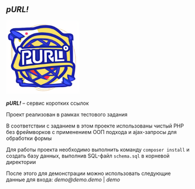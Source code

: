 ## _**pURL!**_

<img alt="purl.png" width="200" src="src/purl.png" />

_**pURL!**_ – сервис коротких ссылок

Проект реализован в рамках тестового задания

В соответствии с заданием в этом проекте использованы чистый PHP без фреймворков с применением ООП подхода
и ajax-запросы для обработки формы

Для работы проекта необходимо выполнить команду `composer install` и создать базу данных, выполнив SQL-файл `schema.sql` в корневой директории

После этого для демонстрации можно использовать следующие данные для входа: _demo@demo.demo_ | _demo_